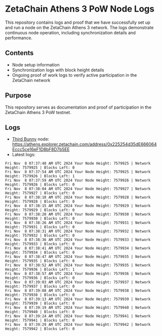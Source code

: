 # ZetaChain Athens 3 PoW Node Logs
This repository contains logs and proof that we have successfully set up and run a node on the ZetaChain Athens 3 network. The logs demonstrate continuous node operation, including synchronization details and performance.

## Contents
- Node setup information
- Synchronization logs with block height details
- Ongoing proof of work logs to verify active participation in the ZetaChain network

## Purpose
This repository serves as documentation and proof of participation in the ZetaChain Athens 3 PoW testnet.

## Logs

- [Third Bunny](https://thirdbunny.xyz/) node: https://athens.explorer.zetachain.com/address/0x225254d35dE666064Eccc5ce16eF1D8bF8D7b5EE
- Latest logs:
```
Fri Nov  8 07:37:48 AM UTC 2024 Your Node Height: 7579925 | Network Height: 7579925 | Blocks Left: 0
Fri Nov  8 07:37:54 AM UTC 2024 Your Node Height: 7579925 | Network Height: 7579926 | Blocks Left: 1
Fri Nov  8 07:37:59 AM UTC 2024 Your Node Height: 7579926 | Network Height: 7579926 | Blocks Left: 0
Fri Nov  8 07:38:04 AM UTC 2024 Your Node Height: 7579927 | Network Height: 7579927 | Blocks Left: 0
Fri Nov  8 07:38:10 AM UTC 2024 Your Node Height: 7579928 | Network Height: 7579928 | Blocks Left: 0
Fri Nov  8 07:38:15 AM UTC 2024 Your Node Height: 7579929 | Network Height: 7579929 | Blocks Left: 0
Fri Nov  8 07:38:20 AM UTC 2024 Your Node Height: 7579930 | Network Height: 7579930 | Blocks Left: 0
Fri Nov  8 07:38:26 AM UTC 2024 Your Node Height: 7579931 | Network Height: 7579931 | Blocks Left: 0
Fri Nov  8 07:38:31 AM UTC 2024 Your Node Height: 7579932 | Network Height: 7579932 | Blocks Left: 0
Fri Nov  8 07:38:36 AM UTC 2024 Your Node Height: 7579933 | Network Height: 7579933 | Blocks Left: 0
Fri Nov  8 07:38:41 AM UTC 2024 Your Node Height: 7579934 | Network Height: 7579934 | Blocks Left: 0
Fri Nov  8 07:38:47 AM UTC 2024 Your Node Height: 7579935 | Network Height: 7579935 | Blocks Left: 0
Fri Nov  8 07:38:52 AM UTC 2024 Your Node Height: 7579935 | Network Height: 7579936 | Blocks Left: 1
Fri Nov  8 07:38:57 AM UTC 2024 Your Node Height: 7579936 | Network Height: 7579936 | Blocks Left: 0
Fri Nov  8 07:39:03 AM UTC 2024 Your Node Height: 7579937 | Network Height: 7579937 | Blocks Left: 0
Fri Nov  8 07:39:08 AM UTC 2024 Your Node Height: 7579938 | Network Height: 7579938 | Blocks Left: 0
Fri Nov  8 07:39:13 AM UTC 2024 Your Node Height: 7579939 | Network Height: 7579939 | Blocks Left: 0
Fri Nov  8 07:39:19 AM UTC 2024 Your Node Height: 7579940 | Network Height: 7579940 | Blocks Left: 0
Fri Nov  8 07:39:24 AM UTC 2024 Your Node Height: 7579941 | Network Height: 7579941 | Blocks Left: 0
Fri Nov  8 07:39:29 AM UTC 2024 Your Node Height: 7579942 | Network Height: 7579942 | Blocks Left: 0
```
